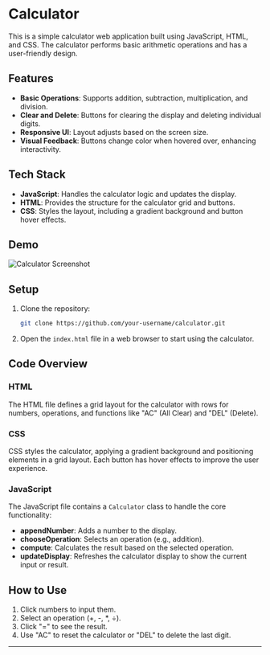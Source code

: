 
# Calculator

This is a simple calculator web application built using JavaScript, HTML, and CSS. The calculator performs basic arithmetic operations and has a user-friendly design.

## Features

- **Basic Operations**: Supports addition, subtraction, multiplication, and division.
- **Clear and Delete**: Buttons for clearing the display and deleting individual digits.
- **Responsive UI**: Layout adjusts based on the screen size.
- **Visual Feedback**: Buttons change color when hovered over, enhancing interactivity.

## Tech Stack

- **JavaScript**: Handles the calculator logic and updates the display.
- **HTML**: Provides the structure for the calculator grid and buttons.
- **CSS**: Styles the layout, including a gradient background and button hover effects.

## Demo

![Calculator Screenshot](https://github.com/user-attachments/assets/1e1167d8-b0bd-46a1-8d5d-089b3d654292)


## Setup

1. Clone the repository:
   ```bash
   git clone https://github.com/your-username/calculator.git
   ```
2. Open the `index.html` file in a web browser to start using the calculator.

## Code Overview

### HTML

The HTML file defines a grid layout for the calculator with rows for numbers, operations, and functions like "AC" (All Clear) and "DEL" (Delete).

### CSS

CSS styles the calculator, applying a gradient background and positioning elements in a grid layout. Each button has hover effects to improve the user experience.

### JavaScript

The JavaScript file contains a `Calculator` class to handle the core functionality:
- **appendNumber**: Adds a number to the display.
- **chooseOperation**: Selects an operation (e.g., addition).
- **compute**: Calculates the result based on the selected operation.
- **updateDisplay**: Refreshes the calculator display to show the current input or result.

## How to Use

1. Click numbers to input them.
2. Select an operation (+, -, *, ÷).
3. Click "=" to see the result.
4. Use "AC" to reset the calculator or "DEL" to delete the last digit.

---
